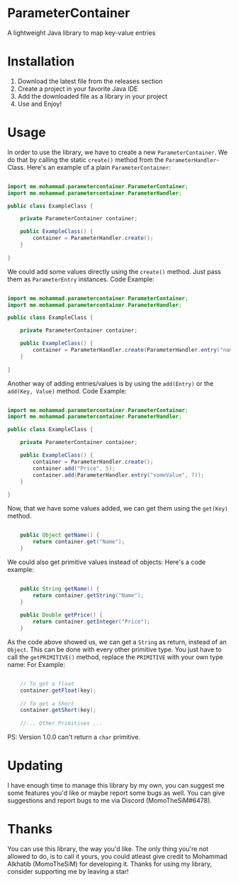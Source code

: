 # ParameterContainer
A lightweight Java library to map key-value entries

# Installation
1. Download the latest file from the releases section
2. Create a project in your favorite Java IDE
3. Add the downloaded file as a library in your project
4. Use and Enjoy!

# Usage
In order to use the library, we have to create a new `ParameterContainer`. We do that by calling the static `create()` method from the `ParameterHandler`-Class.
Here's an example of a plain `ParameterContainer`:
```java

import me.mohammad.parametercontainer.ParameterContainer;
import me.mohammad.parametercontainer.ParameterHandler;

public class ExampleClass {

    private ParameterContainer container;

    public ExampleClass() {
        container = ParameterHandler.create();
    }
  
}

```
We could add some values directly using the `create()` method. Just pass them as `ParameterEntry` instances.
Code Example:
```java

import me.mohammad.parametercontainer.ParameterContainer;
import me.mohammad.parametercontainer.ParameterHandler;

public class ExampleClass {

    private ParameterContainer container;

    public ExampleClass() {
        container = ParameterHandler.create(ParameterHandler.entry("name", "MomoTheSiM"));
    }
  
}

```

Another way of adding entries/values is by using the `add(Entry)` or the `add(Key, Value)` method.
Code Example:
```java

import me.mohammad.parametercontainer.ParameterContainer;
import me.mohammad.parametercontainer.ParameterHandler;

public class ExampleClass {

    private ParameterContainer container;

    public ExampleClass() {
        container = ParameterHandler.create();
        container.add("Price", 5);
        container.add(ParameterHandler.entry("someValue", 7));
    }
  
}

```

Now, that we have some values added, we can get them using the `get(Key)` method.
```java

    public Object getName() {
        return container.get("Name");
    }

```

We could also get primitive values instead of objects:
Here's a code example:
```java

    public String getName() {
        return container.getString("Name");
    }
    
    public Double getPrice() {
        return container.getInteger("Price");
    }

```

As the code above showed us, we can get a `String` as return, instead of an `Object`.
This can be done with every other primitive type. You just have to call the `getPRIMITIVE()` method, replace the `PRIMITIVE` with your own type name:
For Example:
```java

    // To get a float
    container.getFloat(key);
    
    // To get a Short
    container.getShort(key);
    
    //... Other Primitives ...

```


PS: Version 1.0.0 can't return a `char` primitive.

# Updating
I have enough time to manage this library by my own, you can suggest me some features you'd like or maybe report some bugs as well.
You can give suggestions and report bugs to me via Discord (MomoTheSiM#6478).

# Thanks
You can use this library, the way you'd like.
The only thing you're not allowed to do, is to call it yours, you could atleast give credit to Mohammad Alkhatib (MomoTheSiM) for developing it.
Thanks for using my library, consider supporting me by leaving a star!
